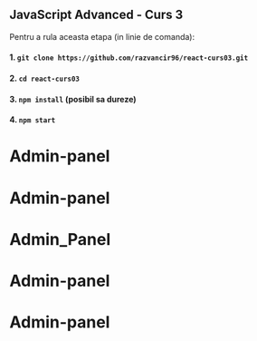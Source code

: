 ## JavaScript Advanced - Curs 3

Pentru a rula aceasta etapa (in linie de comanda):

#### 1. `git clone https://github.com/razvancir96/react-curs03.git`

#### 2. `cd react-curs03`

#### 3. `npm install` (posibil sa dureze)

#### 4. `npm start`
# Admin-panel
# Admin-panel
# Admin_Panel
# Admin-panel
# Admin-panel
